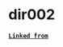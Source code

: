 # dir002

[__`Linked from`__](https://github.com/AsherJingkongChen/PurBrainSource/blob/main/CpplusPractice/discuss/header_include_order/header_include_order.md)
